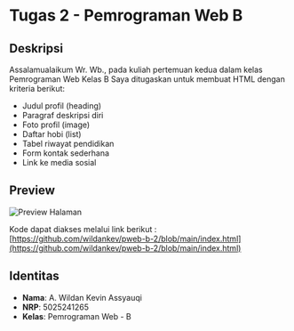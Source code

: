 # Tugas 2 - Pemrograman Web B

## Deskripsi
Assalamualaikum Wr. Wb., pada kuliah pertemuan kedua dalam kelas Pemrograman Web Kelas B 
Saya ditugaskan untuk membuat HTML dengan kriteria berikut:

- Judul profil (heading)
- Paragraf deskripsi diri
- Foto profil (image)
- Daftar hobi (list)
- Tabel riwayat pendidikan
- Form kontak sederhana
- Link ke media sosial

## Preview
![Preview Halaman](assets/preview.jpg)

Kode dapat diakses melalui link berikut :  
[https://github.com/wildankev/pweb-b-2/blob/main/index.html](https://github.com/wildankev/pweb-b-2/blob/main/index.html)

## Identitas
- **Nama**: A. Wildan Kevin Assyauqi  
- **NRP**: 5025241265  
- **Kelas**: Pemrograman Web - B
